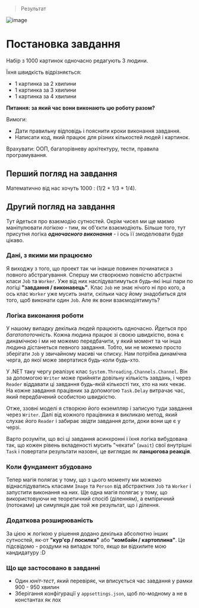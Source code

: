 > Результат

![image](https://github.com/user-attachments/assets/2bb26486-d5c2-40c5-a944-ed8eaf93cbe5)

# Постановка завдання

Набір з 1000 картинок одночасно редагують 3 людини.

Їхня швидкість відрізняється:
- 1 картинка за 2 хвилини
- 1 картинка за 3 хвилини
- 1 картинка за 4 хвилини

**Питання: за який час вони виконають цю роботу разом?**

Вимоги:

- Дати правильну відповідь і пояснити кроки виконання завдання.
- Написати код, який працює для різних кількостей людей і картинок.

Врахувати: ООП, багаторівневу архітектуру, тести, правила програмування.

## Перший погляд на завдання 

Математично від нас хочуть 1000 : (1/2 + 1/3 + 1/4).

## Другий погляд на завдання

Тут йдеться про взаємодію сутностей. Окрім чисел ми ще маємо маніпулювати _логікою_ - тим, як об'єкти взаємодіють. Більше того, тут присутня логіка ***одночасного виконання*** - і ось її змоделювати буде цікаво.

### Дані, з якими ми працюємо

Я виходжу з того, що проект так чи інакше повинен починатися з повного абстрагування. Спершу ми створюємо повністю абстрактні класи `Job` та `Worker`. Уже від них наслідуватимуться будь-які інші пари по логіці **"завдання / виконавець"**. Клас `Job` не знає нічого ні про кого, а ось клас `Worker` уже мусить знати, скільки часу йому знадобиться для того, щоб виконати один `Job`. Але як вони взаємодіятимуть?

### Логіка виконання роботи

У нашому випадку декілька людей працюють одночасно. Йдеться про _багатопоточність_. Кожна людина працює зі своєю швидкістю, вона є динамічною і ми не можемо передбачити, у який момент та чи інша людина дістанеться певного завдання. Тобто, ми не можемо просто зберігати `Job` у звичайному масиві чи списку. Нам потрібна динамічна черга, до якої може звертатися будь-коли будь-хто.

У .NET таку чергу реалізує клас `System.Threading.Channels.Channel`. Він за допомогою `Writer` може прийняти довільну кількість завдань, і через `Reader` віддавати ці завдання будь-якій кількості тих, хто на них чекає. На кожне завдання працівник за допомогою `Task.Delay` витрачає час, який передбачений особистою швидкістю.  

Отже, ззовні моделі я створюю його екземпляр і записую туди завдання через `Writer`. Далі від кожного працівника я викликаю метод, який слухає його `Reader` і забирає звідти завдання доти, доки вони ще є у черзі. 

Варто розуміти, що всі ці завдання асинхронні і їхня логіка вибудована так, що кожен рівень вкладеності мусить "чекати" (`await`) свої внутрішні `Task` і повертати результати назовні, це виглядає як **ланцюгова реакція**.

### Коли фундамент збудовано 

Тепер магія полягає у тому, що з цього моменту ми можемо віднаслідуватись класами `Image` та `Person` від абстрактних `Job` та `Worker` і запустити виконання на них. Ще одна магія полягає у тому, що використовуючи не теоретичний спосіб (діленням), а емпіричний (потоками) ця симуляція дає той же результат, що і ділення.

### Додаткова розширюваність

За цією ж логікою у рішення додано декілька абсолютно інших сутностей, як-от **"кур'єр / посилка"** або **"комбайн / картоплина"**. Це підсвідомо - роздуми на випадок того, якщо ви відхилите мою кандидатуру :D

### Що ще застосовано в завданні

- Один _юніт-тест_, який перевіряє, чи вписується час завдання у рамки 900 - 950 хвилин
- Зберігання конфігурації у `appsettings.json`, щоб по-модному а не в константах як лох
